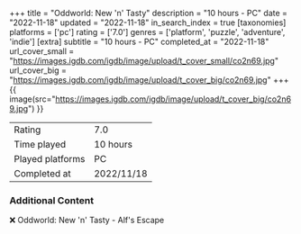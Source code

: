 +++
title = "Oddworld: New 'n' Tasty"
description = "10 hours - PC"
date = "2022-11-18"
updated = "2022-11-18"
in_search_index = true
[taxonomies]
platforms = ['pc']
rating = ['7.0']
genres = ['platform', 'puzzle', 'adventure', 'indie']
[extra]
subtitle = "10 hours - PC"
completed_at = "2022-11-18"
url_cover_small = "https://images.igdb.com/igdb/image/upload/t_cover_small/co2n69.jpg"
url_cover_big = "https://images.igdb.com/igdb/image/upload/t_cover_big/co2n69.jpg"
+++
{{ image(src="https://images.igdb.com/igdb/image/upload/t_cover_big/co2n69.jpg") }}

|              |            |
| ------------ | ---------- |
| Rating       | 7.0 |
| Time played  | 10 hours |
| Played platforms    | PC |
| Completed at | 2022/11/18 |



### Additional Content


❌ Oddworld: New 'n' Tasty - Alf's Escape
